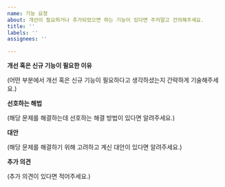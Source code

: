 ```yaml
---
name: 기능 요청
about: 개선이 필요하거나 추가되었으면 하는 기능이 있다면 주저말고 건의해주세요.
title: ''
labels: ''
assignees: ''

---
```


**개선 혹은 신규 기능이 필요한 이유**

(어떤 부분에서 개선 혹은 신규 기능이 필요하다고 생각하셨는지 간략하게 기술해주세요.)

**선호하는 해법**

(해당 문제를 해결하는데 선호하는 해결 방법이 있다면 알려주세요.)

**대안**

(해당 문제를 해결하기 위해 고려하고 계신 대안이 있다면 알려주세요.)

**추가 의견**

(추가 의견이 있다면 적어주세요.)
